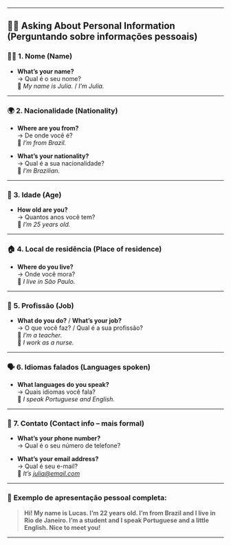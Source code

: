 
---

## 🙋‍♀️ **Asking About Personal Information (Perguntando sobre informações pessoais)**

### 🧑‍💼 **1. Nome (Name)**

- **What’s your name?**  
    → Qual é o seu nome?  
    🔹 _My name is Julia._ / _I’m Julia._
    

---

### 🌍 **2. Nacionalidade (Nationality)**

- **Where are you from?**  
    → De onde você é?  
    🔹 _I’m from Brazil._
    
- **What’s your nationality?**  
    → Qual é a sua nacionalidade?  
    🔹 _I’m Brazilian._
    

---

### 🎂 **3. Idade (Age)**

- **How old are you?**  
    → Quantos anos você tem?  
    🔹 _I’m 25 years old._
    

---

### 🏠 **4. Local de residência (Place of residence)**

- **Where do you live?**  
    → Onde você mora?  
    🔹 _I live in São Paulo._
    

---

### 💼 **5. Profissão (Job)**

- **What do you do?** / **What’s your job?**  
    → O que você faz? / Qual é a sua profissão?  
    🔹 _I’m a teacher._  
    🔹 _I work as a nurse._
    

---

### 🗣️ **6. Idiomas falados (Languages spoken)**

- **What languages do you speak?**  
    → Quais idiomas você fala?  
    🔹 _I speak Portuguese and English._
    

---

### 📱 **7. Contato (Contact info – mais formal)**

- **What’s your phone number?**  
    → Qual é o seu número de telefone?
    
- **What’s your email address?**  
    → Qual é seu e-mail?  
    🔹 _It’s [julia@email.com](mailto:julia@email.com)_
    

---

### 💬 **Exemplo de apresentação pessoal completa:**

> **Hi! My name is Lucas. I’m 22 years old. I’m from Brazil and I live in Rio de Janeiro. I’m a student and I speak Portuguese and a little English. Nice to meet you!**

---
